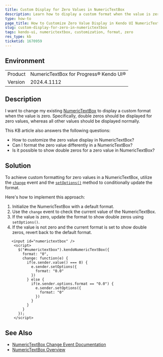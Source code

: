 ```yaml
---
title: Custom Display for Zero Values in NumericTextBox
description: Learn how to display a custom format when the value is zero in a Kendo UI NumericTextBox.
type: how-to
page_title: How to Customize Zero Value Display in Kendo UI NumericTextBox
slug: custom-display-for-zero-in-numerictextbox
tags: kendo-ui, numerictextbox, customization, format, zero
res_type: kb
ticketid: 1670959
---
```


## Environment
<table>
<tbody>
<tr>
<td>Product</td>
<td>NumericTextBox for Progress® Kendo UI®</td>
</tr>
<tr>
<td>Version</td>
<td>2024.4.1112</td>
</tr>
</tbody>
</table>

## Description
I want to change my existing [NumericTextBox](https://www.telerik.com/kendo-jquery-ui/documentation/controls/numerictextbox/overview) to display a custom format when the value is zero. Specifically, double zeros should be displayed for zero values, whereas all other values should be displayed normally. 

This KB article also answers the following questions:
- How to customize the zero value display in NumericTextBox?
- Can I format the zero value differently in a NumericTextBox?
- Is it possible to show double zeros for a zero value in NumericTextBox?

## Solution
To achieve custom formatting for zero values in a NumericTextBox, utilize the [`change`](https://docs.telerik.com/kendo-ui/api/javascript/ui/numerictextbox/events/change) event and the [`setOptions()`](https://docs.telerik.com/kendo-ui/api/javascript/ui/widget/methods/setoptions) method to conditionally update the format. 

Here's how to implement this approach:

1. Initialize the NumericTextBox with a default format.
2. Use the `change` event to check the current value of the NumericTextBox.
3. If the value is zero, update the format to show double zeros using `setOptions()`.
4. If the value is not zero and the current format is set to show double zeros, revert back to the default format.

```dojo
   <input id="numerictextbox" />
    <script>
      $("#numerictextbox").kendoNumericTextBox({
        format: "0",
        change: function(e) {
          if(e.sender.value() === 0) {
            e.sender.setOptions({
              format: "0.0"
            })
          } else {
            if(e.sender.options.format == "0.0") {
              e.sender.setOptions({
                format: "0"
              })
            }
          }
        }
      });
    </script>
```

## See Also
- [NumericTextBox Change Event Documentation](https://docs.telerik.com/kendo-ui/api/javascript/ui/numerictextbox/events/change)
- [NumericTextBox Overview](https://docs.telerik.com/kendo-ui/controls/editors/numerictextbox/overview)
